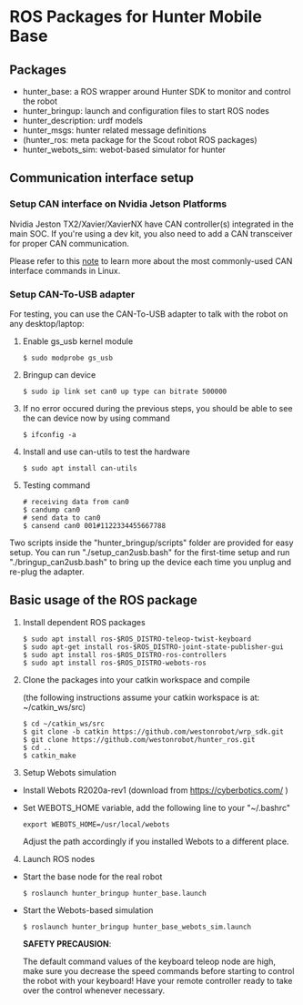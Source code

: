 # ROS Packages for Hunter Mobile Base

## Packages

* hunter_base: a ROS wrapper around Hunter SDK to monitor and control the robot
* hunter_bringup: launch and configuration files to start ROS nodes 
* hunter_description: urdf models
* hunter_msgs: hunter related message definitions
* (hunter_ros: meta package for the Scout robot ROS packages)
* hunter_webots_sim: webot-based simulator for hunter

## Communication interface setup

### Setup CAN interface on Nvidia Jetson Platforms

Nvidia Jeston TX2/Xavier/XavierNX have CAN controller(s) integrated in the main SOC. If you're using a dev kit, you also need to add a CAN transceiver for proper CAN communication. 

Please refer to this [note](https://wiki.rdu.im/_pages/Notes/Embedded-System/Linux/can-bus-in-linux.html) to learn more about the most commonly-used CAN interface commands in Linux.

### Setup CAN-To-USB adapter 

For testing, you can use the CAN-To-USB adapter to talk with the robot on any desktop/laptop:
 
1. Enable gs_usb kernel module
   
    ```
    $ sudo modprobe gs_usb
    ```

2. Bringup can device
   
   ```
   $ sudo ip link set can0 up type can bitrate 500000
   ```

3. If no error occured during the previous steps, you should be able to see the can device now by using command
   
   ```
   $ ifconfig -a
   ```

4. Install and use can-utils to test the hardware
   
    ```
    $ sudo apt install can-utils
    ```

5. Testing command
   
    ```
    # receiving data from can0
    $ candump can0
    # send data to can0
    $ cansend can0 001#1122334455667788
    ```

Two scripts inside the "hunter_bringup/scripts" folder are provided for easy setup. You can run "./setup_can2usb.bash" for the first-time setup and run "./bringup_can2usb.bash" to bring up the device each time you unplug and re-plug the adapter.

## Basic usage of the ROS package

1. Install dependent ROS packages

    ```
    $ sudo apt install ros-$ROS_DISTRO-teleop-twist-keyboard
    $ sudo apt-get install ros-$ROS_DISTRO-joint-state-publisher-gui
    $ sudo apt install ros-$ROS_DISTRO-ros-controllers
    $ sudo apt install ros-$ROS_DISTRO-webots-ros
    ```

2. Clone the packages into your catkin workspace and compile

    (the following instructions assume your catkin workspace is at: ~/catkin_ws/src)

    ```
    $ cd ~/catkin_ws/src
    $ git clone -b catkin https://github.com/westonrobot/wrp_sdk.git
    $ git clone https://github.com/westonrobot/hunter_ros.git
    $ cd ..
    $ catkin_make
    ```

3. Setup Webots simulation    

* Install Webots R2020a-rev1 (download from https://cyberbotics.com/ )

* Set WEBOTS_HOME variable, add the following line to your "~/.bashrc"

    ```
    export WEBOTS_HOME=/usr/local/webots
    ```

    Adjust the path accordingly if you installed Webots to a different place.

4. Launch ROS nodes
 
* Start the base node for the real robot

    ```
    $ roslaunch hunter_bringup hunter_base.launch
    ```

* Start the Webots-based simulation

    ```
    $ roslaunch hunter_bringup hunter_base_webots_sim.launch
    ```
    
    **SAFETY PRECAUSION**: 

    The default command values of the keyboard teleop node are high, make sure you decrease the speed commands before starting to control the robot with your keyboard! Have your remote controller ready to take over the control whenever necessary. 
